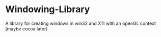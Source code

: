 # Windowing-Library
A library for creating windows in win32 and X11 with an openGL context (maybe cocoa later)
